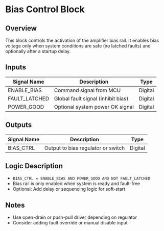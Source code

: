 # Bias Control Block

## Overview
This block controls the activation of the amplifier bias rail. It enables bias voltage only when system conditions are safe (no latched faults) and optionally after a startup delay.

## Inputs
| Signal Name       | Description                          | Type    |
|-------------------|--------------------------------------|---------|
| ENABLE_BIAS       | Command signal from MCU              | Digital |
| FAULT_LATCHED     | Global fault signal (inhibit bias)   | Digital |
| POWER_GOOD        | Optional system power OK signal      | Digital |

## Outputs
| Signal Name       | Description                          | Type    |
|-------------------|--------------------------------------|---------|
| BIAS_CTRL         | Output to bias regulator or switch   | Digital |

## Logic Description
- `BIAS_CTRL = ENABLE_BIAS AND POWER_GOOD AND NOT FAULT_LATCHED`
- Bias rail is only enabled when system is ready and fault-free
- Optional: Add delay or sequencing logic for soft-start

## Notes
- Use open-drain or push-pull driver depending on regulator
- Consider adding fault override or manual disable input
